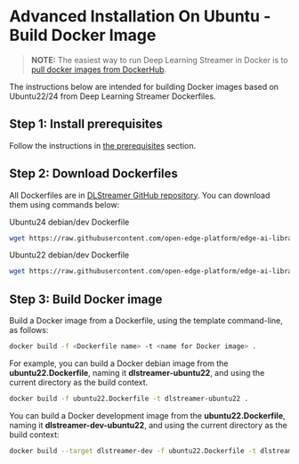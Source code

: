 # Advanced Installation On Ubuntu - Build Docker Image

> **NOTE:** The easiest way to run Deep Learning Streamer in Docker is to
> [pull docker images from DockerHub](../../get_started/install/install_guide_ubuntu#option-2-install-docker-image-from-docker-hub-and-run-it).

The instructions below are intended for building Docker images based on
Ubuntu22/24 from Deep Learning Streamer Dockerfiles.

## Step 1: Install prerequisites

Follow the instructions in
[the prerequisites](../../get_started/install/install_guide_ubuntu#prerequisites) section.

## Step 2: Download Dockerfiles

All Dockerfiles are in
[DLStreamer GitHub repository](https://github.com/open-edge-platform/edge-ai-libraries/tree/release-1.2.0/libraries/dl-streamer/docker).
You can download them using commands below:

<!--hide_directive::::{tab-set}
:::{tab-item}hide_directive--> Ubuntu24 debian/dev Dockerfile
<!--hide_directive:sync: tab1hide_directive-->

  ```bash
  wget https://raw.githubusercontent.com/open-edge-platform/edge-ai-libraries/main/libraries/dl-streamer/docker/ubuntu/ubuntu24.Dockerfile
  ```

<!--hide_directive:::
:::{tab-item}hide_directive--> Ubuntu22 debian/dev Dockerfile
<!--hide_directive:sync: tab2hide_directive-->

  ```bash
  wget https://raw.githubusercontent.com/open-edge-platform/edge-ai-libraries/main/libraries/dl-streamer/docker/ubuntu/ubuntu22.Dockerfile
  ```

<!--hide_directive:::
::::hide_directive-->

## Step 3: Build Docker image

Build a Docker image from a Dockerfile, using the template command-line, as follows:

```bash
docker build -f <Dockerfile name> -t <name for Docker image> .
```

For example, you can build a Docker debian image from the **ubuntu22.Dockerfile**, naming it
**dlstreamer-ubuntu22**, and using the current directory as the build context.

```bash
docker build -f ubuntu22.Dockerfile -t dlstreamer-ubuntu22 .
```

You can build a Docker development image from the **ubuntu22.Dockerfile**, naming it
**dlstreamer-dev-ubuntu22**, and using the current directory as the build context:

```bash
docker build --target dlstreamer-dev -f ubuntu22.Dockerfile -t dlstreamer-dev-ubuntu22 .
```
